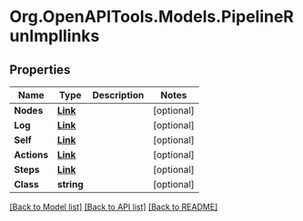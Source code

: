 # Org.OpenAPITools.Models.PipelineRunImpllinks

## Properties

Name | Type | Description | Notes
------------ | ------------- | ------------- | -------------
**Nodes** | [**Link**](Link.md) |  | [optional] 
**Log** | [**Link**](Link.md) |  | [optional] 
**Self** | [**Link**](Link.md) |  | [optional] 
**Actions** | [**Link**](Link.md) |  | [optional] 
**Steps** | [**Link**](Link.md) |  | [optional] 
**Class** | **string** |  | [optional] 

[[Back to Model list]](../README.md#documentation-for-models) [[Back to API list]](../README.md#documentation-for-api-endpoints) [[Back to README]](../README.md)

